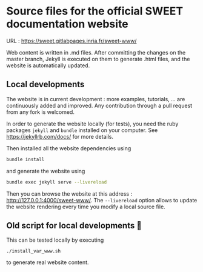 # Source files for the official SWEET documentation website 

URL : https://sweet.gitlabpages.inria.fr/sweet-www/

Web content is written in .md files. After committing the changes on the master branch, Jekyll is executed on them to generate .html files, and the website is automatically updated. 

## Local developments

The website is in current development : more examples, tutorials, ... are continuously added and improved.
Any contribution through a pull request from any fork is welcomed.

In order to generate the website locally (for tests), you need the ruby packages `jekyll` and `bundle` installed on your computer. See https://jekyllrb.com/docs/ for more details.

Then installed all the website dependencies using

```bash
bundle install
```

and generate the website using

```bash
bundle exec jekyll serve --livereload
```

Then you can browse the website at this address : http://127.0.0.1:4000/sweet-www/.
The `--livereload` option allows to update the website rendering every time you modify a local source file.

## Old script for local developments :ghost:

This can be tested locally by executing

	./install_var_www.sh

to generate real website content.
	
